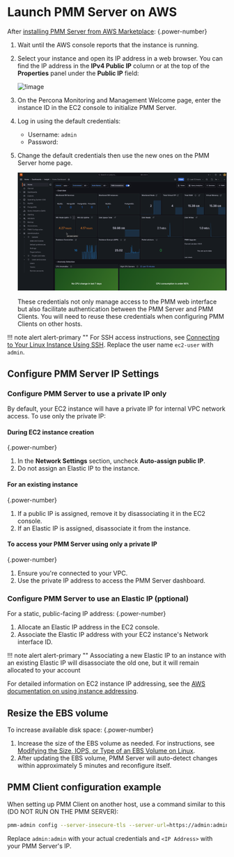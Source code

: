 # Launch PMM Server on AWS

After [installing PMM Server from AWS Marketplace](../aws/aws.md): 
{.power-number}

1.  Wait until the AWS console reports that the instance is running. 

2. Select your instance and open its IP address in a web browser. You can find the IP address in the **IPv4 Public IP** column or at the top of the **Properties** panel under the **Public IP** field:

    ![!image](../../../_images/aws-marketplace.pmm.ec2.properties.png)

3. On the Percona Monitoring and Management Welcome page, enter the instance ID in the EC2 console to initialize PMM Server.
4. Log in using the default credentials:
     - Username: `admin`
     - Password: <your instance ID>

5. Change the default credentials then use the new ones on the PMM Server home page. 

   ![PMM Home Dashboard](../../../_images/PMM_Home_Dashboard.png)

   These credentials not only manage access to the PMM web interface but also facilitate authentication between the PMM Server and PMM Clients. You will need to reuse these credentials when configuring PMM Clients on other hosts.

!!! note alert alert-primary ""
    For SSH access instructions, see [Connecting to Your Linux Instance Using SSH](https://docs.aws.amazon.com/AWSEC2/latest/UserGuide/AccessingInstancesLinux.html). Replace the user name `ec2-user` with `admin`.

## Configure PMM Server IP Settings

### Configure PMM Server to use a private IP only

By default, your EC2 instance will have a private IP for internal VPC network access. To use only the private IP:

#### During EC2 instance creation

{.power-number}
1. In the **Network Settings** section, uncheck **Auto-assign public IP**.
2. Do not assign an Elastic IP to the instance.

#### For an existing instance
{.power-number}

1. If a public IP is assigned, remove it by disassociating it in the EC2 console.
2. If an Elastic IP is assigned, disassociate it from the instance.

#### To access your PMM Server using only a private IP
{.power-number}

1. Ensure you're connected to your VPC.
2. Use the private IP address to access the PMM Server dashboard.

### Configure PMM Server to use an Elastic IP (pptional)

For a static, public-facing IP address:
{.power-number}

1. Allocate an Elastic IP address in the EC2 console.
2. Associate the Elastic IP address with your EC2 instance's Network interface ID.


!!! note alert alert-primary ""
    Associating a new Elastic IP to an instance with an existing Elastic IP will disassociate the old one, but it will remain allocated to your account

For detailed information on EC2 instance IP addressing, see the [AWS documentation on using instance addressing](https://docs.aws.amazon.com/AWSEC2/latest/UserGuide/using-instance-addressing.html).

## Resize the EBS volume

To increase available disk space:
{.power-number}

1. Increase the size of the EBS volume as needed. For instructions, see [Modifying the Size, IOPS, or Type of an EBS Volume on Linux](https://docs.aws.amazon.com/AWSEC2/latest/UserGuide/ebs-modify-volume.html).
2. After updating the EBS volume, PMM Server will auto-detect changes within approximately 5 minutes and reconfigure itself.

## PMM Client configuration example

When setting up PMM Client on another host, use a command similar to this (DO NOT RUN ON THE PMM SERVER):

```sh
pmm-admin config --server-insecure-tls --server-url=https://admin:admin@<IP Address>:443
```
Replace `admin:admin` with your actual credentials and `<IP Address>` with your PMM Server's IP.